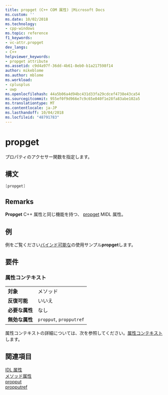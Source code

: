 ```yaml
---
title: propget (C++ COM 属性) |Microsoft Docs
ms.custom: ''
ms.date: 10/02/2018
ms.technology:
- cpp-windows
ms.topic: reference
f1_keywords:
- vc-attr.propget
dev_langs:
- C++
helpviewer_keywords:
- propget attribute
ms.assetid: c9d4a97f-36dd-4b61-8eb0-b1a217598f14
author: mikeblome
ms.author: mblome
ms.workload:
- cplusplus
- uwp
ms.openlocfilehash: 44a5b06a4d94bc431d33fa29cdcef4738e43ca54
ms.sourcegitcommit: 955ef0f9d966e7c9c65e040f1e28fa83abe102a5
ms.translationtype: MT
ms.contentlocale: ja-JP
ms.lasthandoff: 10/04/2018
ms.locfileid: "48791783"
---
```

# <a name="propget"></a>propget

プロパティのアクセサー関数を指定します。

## <a name="syntax"></a>構文

```cpp
[propget]
```

## <a name="remarks"></a>Remarks

**Propget** C++ 属性と同じ機能を持つ、 [propget](/windows/desktop/Midl/propget) MIDL 属性。

## <a name="example"></a>例

例をご覧ください[バインド可能な](bindable.md)の使用サンプル**propget**します。

## <a name="requirements"></a>要件

### <a name="attribute-context"></a>属性コンテキスト

|||
|-|-|
|**対象**|メソッド|
|**反復可能**|いいえ|
|**必要な属性**|なし|
|**無効な属性**|`propput`, `propputref`|

属性コンテキストの詳細については、次を参照してください。[属性コンテキスト](cpp-attributes-com-net.md#contexts)します。

## <a name="see-also"></a>関連項目

[IDL 属性](idl-attributes.md)<br/>
[メソッド属性](method-attributes.md)<br/>
[propput](propput.md)<br/>
[propputref](propputref.md)  